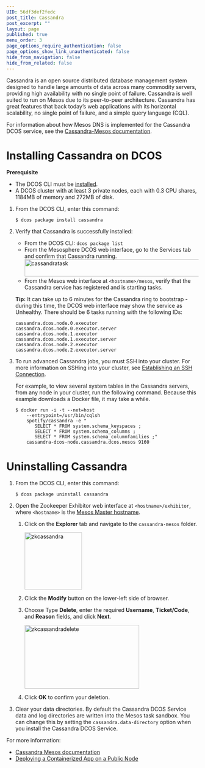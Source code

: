 ```yaml
---
UID: 56df3def2fedc
post_title: Cassandra
post_excerpt: ""
layout: page
published: true
menu_order: 3
page_options_require_authentication: false
page_options_show_link_unauthenticated: false
hide_from_navigation: false
hide_from_related: false
---
```

<p>Cassandra is an open source distributed database management system designed to handle large amounts of data across many commodity servers, providing high availability with no single point of failure. Cassandra is well suited to run on Mesos due to its peer-to-peer architecture. Cassandra has great features that back today’s web applications with its horizontal scalability, no single point of failure, and a simple query language (CQL).</p>

<p>For information about how Mesos DNS is implemented for the Cassandra DCOS service, see the <a href="http://mesosphere.github.io/cassandra-mesos/docs/mesos-dns.html" target="_blank">Cassandra-Mesos documentation</a>.</p>

<h1><a name="cassandrainstall"></a>Installing Cassandra on DCOS</h1>

<p><strong>Prerequisite</strong></p>

<ul>
<li>The DCOS CLI must be <a href="/install/cli/">installed</a>.</li>
<li>A DCOS cluster with at least 3 private nodes, each with 0.3 CPU shares, 1184MB of memory and 272MB of disk.</li>
</ul>

<ol>
<li><p>From the DCOS CLI, enter this command:</p>

<pre><code>$ dcos package install cassandra
</code></pre></li>
<li><p>Verify that Cassandra is successfully installed:</p>

<ul>
<li>From the DCOS CLI: <code>dcos package list</code></li>
<li>From the Mesosphere DCOS web interface, go to the Services tab and confirm that Cassandra running. <a href="https://docs.mesosphere.com/wp-content/uploads/2015/12/cassandratask.png" rel="attachment wp-att-1326"><img src="https://docs.mesosphere.com/wp-content/uploads/2015/12/cassandratask.png" alt="cassandratask" width="713" height="45" class="alignnone size-full wp-image-1326" /></a> </li>
<li>From the Mesos web interface at <code>&lt;hostname&gt;/mesos</code>, verify that the Cassandra service has registered and is starting tasks. </li>
</ul>

<p><strong>Tip:</strong> It can take up to 6 minutes for the Cassandra ring to bootstrap - during this time, the DCOS web interface may show the service as Unhealthy. There should be 6 tasks running with the following IDs:</p>

<pre><code>cassandra.dcos.node.0.executor
cassandra.dcos.node.0.executor.server
cassandra.dcos.node.1.executor
cassandra.dcos.node.1.executor.server
cassandra.dcos.node.2.executor
cassandra.dcos.node.2.executor.server
</code></pre></li>
<li><p>To run advanced Cassandra jobs, you must SSH into your cluster. For more information on SSHing into your cluster, see <a href="/administration/sshcluster/">Establishing an SSH Connection</a>.</p>

<p>For example, to view several system tables in the Cassandra servers, from any node in your cluster, run the following command. Because this example downloads a Docker file, it may take a while.</p>

<pre><code>$ docker run -i -t --net=host 
    --entrypoint=/usr/bin/cqlsh 
    spotify/cassandra -e "
       SELECT * FROM system.schema_keyspaces ;
       SELECT * FROM system.schema_columns ;
       SELECT * FROM system.schema_columnfamilies ;" 
    cassandra-dcos-node.cassandra.dcos.mesos 9160
</code></pre></li>
</ol>

<h1><a name="uninstall"></a>Uninstalling Cassandra</h1>

<ol>
<li><p>From the DCOS CLI, enter this command:</p>

<pre><code>$ dcos package uninstall cassandra
</code></pre></li>
<li><p>Open the Zookeeper Exhibitor web interface at <code>&lt;hostname&gt;/exhibitor</code>, where <code>&lt;hostname&gt;</code> is the <a href="/install/awscluster#launchdcos">Mesos Master hostname</a>.</p>

<ol>
<li><p>Click on the <strong>Explorer</strong> tab and navigate to the <code>cassandra-mesos</code> folder.</p>

<p><a href="https://docs.mesosphere.com/wp-content/uploads/2015/12/zkcassandra.png" rel="attachment wp-att-1329"><img src="https://docs.mesosphere.com/wp-content/uploads/2015/12/zkcassandra-150x150.png" alt="zkcassandra" width="150" height="150" class="alignnone size-thumbnail wp-image-1329" /></a></p></li>
<li><p>Click the <strong>Modify</strong> button on the lower-left side of browser.</p></li>
<li><p>Choose Type <strong>Delete</strong>, enter the required <strong>Username</strong>, <strong>Ticket/Code</strong>, and <strong>Reason</strong> fields, and click <strong>Next</strong>.</p>

<p><a href="https://docs.mesosphere.com/wp-content/uploads/2015/12/zkcassandradelete.png" rel="attachment wp-att-1332"><img src="https://docs.mesosphere.com/wp-content/uploads/2015/12/zkcassandradelete-600x334.png" alt="zkcassandradelete" width="300" height="167" class="alignnone size-medium wp-image-1332" /></a></p></li>
<li><p>Click <strong>OK</strong> to confirm your deletion.</p></li>
</ol></li>
<li><p>Clear your data directories. By default the Cassandra DCOS Service data and log directories are written into the Mesos task sandbox. You can change this by setting the <code>cassandra.data-directory</code> option when you install the Cassandra DCOS Service.</p></li>
</ol>

<p>For more information:</p>

<ul>
<li><a href="http://mesosphere.github.io/cassandra-mesos/" target="_blank">Cassandra Mesos documentation</a></li>
<li><a href="../getting-started/tutorials/deploy-containerized-app/">Deploying a Containerized App on a Public Node</a></li>
</ul>
